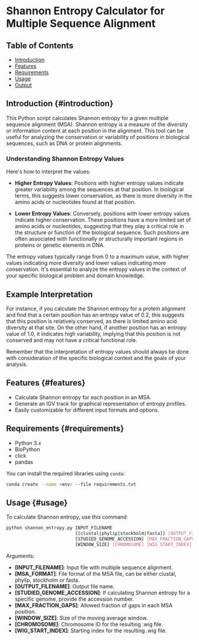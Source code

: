 # Shannon Entropy Calculator for Multiple Sequence Alignment

## Table of Contents

-   [Introduction](#introduction)
-   [Features](#features)
-   [Requirements](#requirements)
-   [Usage](#usage)
-   [Output](#output)

## Introduction {#introduction}

This Python script calculates Shannon entropy for a given multiple sequence alignment (MSA). Shannon entropy is a measure of the diversity or information content at each position in the alignment. This tool can be useful for analyzing the conservation or variability of positions in biological sequences, such as DNA or protein alignments.

### Understanding Shannon Entropy Values

Here's how to interpret the values:

-   **Higher Entropy Values**: Positions with higher entropy values indicate greater variability among the sequences at that position. In biological terms, this suggests lower conservation, as there is more diversity in the amino acids or nucleotides found at that position.

-   **Lower Entropy Values**: Conversely, positions with lower entropy values indicate higher conservation. These positions have a more limited set of amino acids or nucleotides, suggesting that they play a critical role in the structure or function of the biological sequence. Such positions are often associated with functionally or structurally important regions in proteins or genetic elements in DNA.

The entropy values typically range from 0 to a maximum value, with higher values indicating more diversity and lower values indicating more conservation. It's essential to analyze the entropy values in the context of your specific biological problem and domain knowledge.

## Example Interpretation

For instance, if you calculate the Shannon entropy for a protein alignment and find that a certain position has an entropy value of 0.2, this suggests that this position is relatively conserved, as there is limited amino acid diversity at that site. On the other hand, if another position has an entropy value of 1.0, it indicates high variability, implying that this position is not conserved and may not have a critical functional role.

Remember that the interpretation of entropy values should always be done with consideration of the specific biological context and the goals of your analysis.

## Features {#features}

-   Calculate Shannon entropy for each position in an MSA.
-   Generate an IGV track for graphical representation of entropy profiles.
-   Easily customizable for different input formats and options.

## Requirements {#requirements}

-   Python 3.x
-   BioPython
-   click
-   pandas

You can install the required libraries using `conda`:

``` bash
conda create --name <env> --file requirements.txt
```

## Usage {#usage}

To calculate Shannon entropy, use this command:

``` bash
python shannon_entropy.py INPUT_FILENAME
                          [[clustal|phylip|stockholm|fasta]] [OUTPUT_FILENAME]
                          [STUDIED_GENOME_ACCESSION] [MAX_FRACTION_GAPS]
                          [WINDOW_SIZE] [CHROMOSOME] [WIG_START_INDEX]
```

Arguments:
- **[INPUT_FILENAME]**: Input file with multiple sequence alignment.
- **[MSA_FORMAT]**: File format of the MSA file, can be either clustal, phylip, stockholm or fasta.
- **[OUTPUT_FILENAME]**: Output file name.
- **[STUDIED_GENOME_ACCESSION]**: If calculating Shannon entropy for a specific genome, provide the accession number.
- **[MAX_FRACTION_GAPS]**: Allowed fraction of gaps in each MSA position.
- **[WINDOW_SIZE]**: Size of the moving average window.
- **[CHROMOSOME]**: Chromosome ID for the resulting .wig file.
- **[WIG_START_INDEX]**: Starting index for the resulting .wig file.



